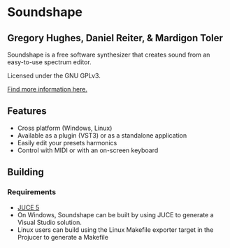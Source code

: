 # Soundshape
## Gregory Hughes, Daniel Reiter, & Mardigon Toler

Soundshape is a free software synthesizer that creates sound from an easy-to-use spectrum editor.

Licensed under the GNU GPLv3.

[Find more information here.]( http://danreiter.github.io/Soundshape )

## Features
- Cross platform (Windows, Linux)
- Available as a plugin (VST3)  or as a standalone application
- Easily edit your presets harmonics
- Control with MIDI or with an on-screen keyboard


## Building
### Requirements 
- [JUCE 5]( https://shop.juce.com/get-juce )
- On Windows, Soundshape can be built by using JUCE to generate a Visual Studio solution.
- Linux users can build using the Linux Makefile exporter target in the Projucer to generate a Makefile
